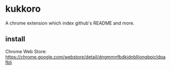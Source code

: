 # kukkoro
A chrome extension which index github's README and more.

## install

Chrome Web Store: https://chrome.google.com/webstore/detail/dngmmnfbdkjdnblljongbpjcldpafbli
